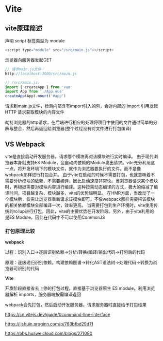 # Vite

## vite原理简述

声明 script 标签类型为 module

```js
<script type="module" src="/src/main.js"></script>
```

浏览器向服务器发起GET

```js
// 请求main.js文件：
http://localhost:3000/src/main.js

// /src/main.js:
import { createApp } from 'vue'
import App from './App.vue'
createApp(App).mount('#app')
```

请求到main.js文件，检测内部含有import引入的包，会对内部的 import 引用发起 HTTP 请求获取模块的内容文件

劫持浏览器的http请求，在后端进行相应的处理将项目中使用的文件通过简单的分解与整合，然后再返回给浏览器(整个过程没有对文件进行打包编译)

## VS Webpack

vite是直接启动开发服务器，请求哪个模块再对该模块进行实时编译。
由于现代浏览器本身就支持ES Module，会自动向依赖的Module发出请求。vite充分利用这一点，将开发环境下的模块文件，就作为浏览器要执行的文件，而不是像webpack那样进行打包合并。
由于vite在启动的时候不需要打包，也就意味着不需要分析模块的依赖、不需要编译，因此启动速度非常快。当浏览器请求某个模块时，再根据需要对模块内容进行编译。这种按需动态编译的方式，极大的缩减了编译时间，项目越复杂、模块越多，vite的优势越明显。
在HMR方面，当改动了一个模块后，仅需让浏览器重新请求该模块即可，不像webpack那样需要把该模块的相关依赖模块全部编译一次，效率更高。
当需要打包到生产环境时，vite使用传统的rollup进行打包，因此，vite的主要优势在开发阶段。另外，由于vite利用的是ES Module，因此在代码中不可以使用CommonJS


### 打包原理比较

**webpack**

过程：识别入口->逐层识别依赖->分析/转换/编译/输出代码->打包后的代码

原理：逐级递归识别依赖，构建依赖图谱->转化AST语法树->处理代码->转换为浏览器可识别的代码

**Vite**

开发阶段直接省去上停的打包过程，直接基于浏览器原生 ES module，利用浏览器解析 imports，服务器端按需编译返回

webpack会先打包，然后启动开发服务器，请求服务器时直接给予打包结果

https://cn.vitejs.dev/guide/#command-line-interface

https://jishuin.proginn.com/p/763bfbd29d7f

https://bbs.huaweicloud.com/blogs/271090

